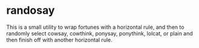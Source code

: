 # randosay

This is a small utility to wrap fortunes with a horizontal rule, and then to randomly select cowsay, cowthink, ponysay, ponythink, lolcat, or plain and then finish off with another horizontal rule.
